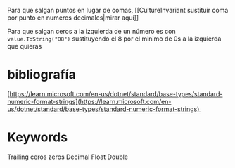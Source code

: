 Para que salgan puntos en lugar de comas, [[CultureInvariant sustituir coma por punto en numeros decimales|mirar aquí]]

Para que salgan ceros a la izquierda de un número es con `value.ToString("D8")` sustituyendo el 8 por el minimo de 0s a la izquierda que quieras

# bibliografía

[https://learn.microsoft.com/en-us/dotnet/standard/base-types/standard-numeric-format-strings](https://learn.microsoft.com/en-us/dotnet/standard/base-types/standard-numeric-format-strings) 

# Keywords

Trailing ceros zeros Decimal Float Double